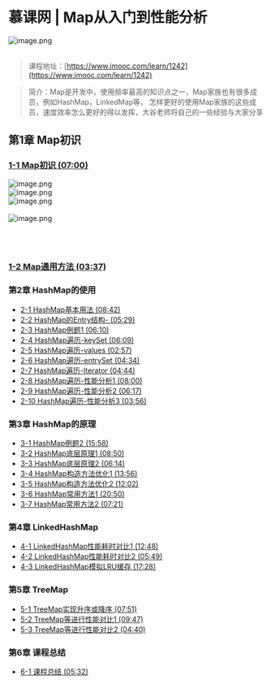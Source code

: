 # 慕课网 | Map从入门到性能分析

![image.png](https://cdn.nlark.com/yuque/0/2020/png/576791/1592929741612-19be0545-0a9f-4415-afa6-610e6a038558.png#align=left&display=inline&height=145&margin=%5Bobject%20Object%5D&name=image.png&originHeight=135&originWidth=240&size=23745&status=done&style=none&width=258)<br />
<br />

> 课程地址：[https://www.imooc.com/learn/1242](https://www.imooc.com/learn/1242)



> 简介：Map是开发中，使用频率最高的知识点之一，Map家族也有很多成员，例如HashMap，LinkedMap等， 怎样更好的使用Map家族的这些成员，速度效率怎么更好的得以发挥，大谷老师将自己的一些经验与大家分享



<a name="fpjbv"></a>
## 第1章 Map初识
<a name="f4pay"></a>
### [1-1 Map初识 (07:00)](https://www.imooc.com/video/21569)
![image.png](https://cdn.nlark.com/yuque/0/2020/png/576791/1592929820634-d7fa3b99-be20-4a24-84de-8cbb3bf017a6.png#align=left&display=inline&height=737&margin=%5Bobject%20Object%5D&name=image.png&originHeight=1474&originWidth=2620&size=745985&status=done&style=none&width=1310)<br />![image.png](https://cdn.nlark.com/yuque/0/2020/png/576791/1592929874153-bea8598e-ac6e-4db1-966c-331c8e51ffd5.png#align=left&display=inline&height=733&margin=%5Bobject%20Object%5D&name=image.png&originHeight=1466&originWidth=2620&size=1093495&status=done&style=none&width=1310)<br />![image.png](https://cdn.nlark.com/yuque/0/2020/png/576791/1592929880045-7b2b4f29-4771-4493-8a4f-1ec944817c03.png#align=left&display=inline&height=733&margin=%5Bobject%20Object%5D&name=image.png&originHeight=1466&originWidth=2608&size=518596&status=done&style=none&width=1304)<br />
<br />![image.png](https://cdn.nlark.com/yuque/0/2020/png/576791/1592930001688-b080ab80-72fb-4994-92e7-4cc76202fdce.png#align=left&display=inline&height=736&margin=%5Bobject%20Object%5D&name=image.png&originHeight=1472&originWidth=2626&size=578902&status=done&style=none&width=1313)<br />
<br />
<br />
<br />

<a name="S0Ts1"></a>
### [1-2 Map通用方法 (03:37)](https://www.imooc.com/video/21570)


<a name="QOLZe"></a>
### 第2章 HashMap的使用

- [ 2-1 HashMap基本用法 (08:42)](https://www.imooc.com/video/21571)
- [ 2-2 HashMap的Entry结构- (05:29)](https://www.imooc.com/video/21572)
- [ 2-3 HashMap例题1 (06:10)](https://www.imooc.com/video/21573)
- [ 2-4 HashMap遍历-keySet (06:09)](https://www.imooc.com/video/21574)
- [ 2-5 HashMap遍历-values (02:57)](https://www.imooc.com/video/21575)
- [ 2-6 HashMap遍历-entrySet (04:34)](https://www.imooc.com/video/21576)
- [ 2-7 HashMap遍历-Iterator (04:44)](https://www.imooc.com/video/21577)
- [ 2-8 HashMap遍历-性能分析1 (08:00)](https://www.imooc.com/video/21578)
- [ 2-9 HashMap遍历-性能分析2 (06:17)](https://www.imooc.com/video/21579)
- [ 2-10 HashMap遍历-性能分析3 (03:56)](https://www.imooc.com/video/21580)
<a name="P4Xk2"></a>
### 第3章 HashMap的原理

- [ 3-1 HashMap例题2 (15:58)](https://www.imooc.com/video/21581)
- [ 3-2 HashMap底层原理1 (08:50)](https://www.imooc.com/video/21582)
- [ 3-3 HashMap底层原理2 (06:14)](https://www.imooc.com/video/21583)
- [ 3-4 HashMap构造方法优化1 (13:56)](https://www.imooc.com/video/21584)
- [ 3-5 HashMap构造方法优化2 (12:02)](https://www.imooc.com/video/21585)
- [ 3-6 HashMap常用方法1 (20:50)](https://www.imooc.com/video/21586)
- [ 3-7 HashMap常用方法2 (07:21)](https://www.imooc.com/video/21587)
<a name="IZ7DI"></a>
### 第4章 LinkedHashMap

- [ 4-1 LinkedHashMap性能耗时对比1 (12:48)](https://www.imooc.com/video/21588)
- [ 4-2 LinkedHashMap性能耗时对比2 (05:49)](https://www.imooc.com/video/21589)
- [ 4-3 LinkedHashMap模拟LRU缓存 (17:28)](https://www.imooc.com/video/21590)
<a name="3yV87"></a>
### 第5章 TreeMap

- [ 5-1 TreeMap实现升序或降序 (07:51)](https://www.imooc.com/video/21591)
- [ 5-2 TreeMap等进行性能对比1 (09:47)](https://www.imooc.com/video/21592)
- [ 5-3 TreeMap等进行性能对比2 (04:40)](https://www.imooc.com/video/21593)
<a name="4r162"></a>
### 第6章 课程总结

- [ 6-1 课程总结 (05:32)](https://www.imooc.com/video/21594)
